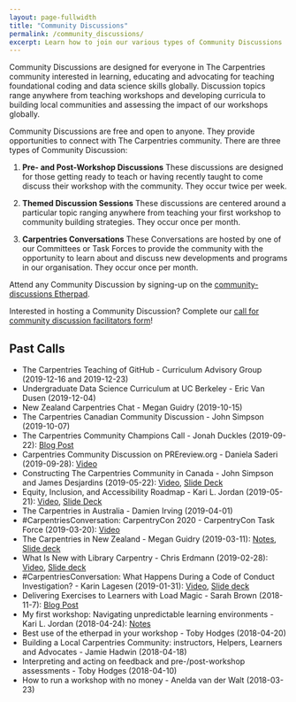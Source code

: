 ```yaml
---
layout: page-fullwidth
title: "Community Discussions"
permalink: /community_discussions/
excerpt: Learn how to join our various types of Community Discussions
---
```


Community Discussions are designed for everyone in The Carpentries community interested in learning, educating and advocating for teaching foundational coding and data science skills globally. Discussion topics range anywhere from teaching workshops and developing curricula to building local communities and assessing the impact of our workshops globally.

Community Discussions are free and open to anyone. They provide opportunities to connect with The Carpentries community. There are three types of Community Discussion:

1. __Pre- and Post-Workshop Discussions__ These discussions are designed for those getting ready to teach or having recently taught to come discuss their workshop with the community. They occur twice per week.

2. __Themed Discussion Sessions__ These discussions are centered around a particular topic ranging anywhere from teaching your first workshop to community building strategies. They occur once per month.

3.	__Carpentries Conversations__ These Conversations are hosted by one of our Committees or Task Forces to provide the community with the opportunity to learn about and discuss new developments and programs in our organisation. They occur once per month.

Attend any Community Discussion by signing-up on the [community-discussions Etherpad](https://pad.carpentries.org/community-discussions).

Interested in hosting a Community Discussion? Complete our [call for community discussion facilitators form](https://goo.gl/forms/STUEN15QWrlPlhm92)! 
 
## Past Calls
* The Carpentries Teaching of GitHub - Curriculum Advisory Group (2019-12-16 and 2019-12-23)
* Undergraduate Data Science Curriculum at UC Berkeley - Eric Van Dusen (2019-12-04)
* New Zealand Carpentries Chat - Megan Guidry (2019-10-15)
* The Carpentries Canadian Community Discussion - John Simpson (2019-10-07)
* The Carpentries Community Champions Call - Jonah Duckles (2019-09-22): [Blog Post](https://carpentries.org/blog/2019/09/community-champions/)
* Carpentries Community Discussion on PREreview.org - Daniela Saderi (2019-09-28): [Video](https://www.youtube.com/watch?v=IElxYAjg4ck)
* Constructing The Carpentries Community in Canada - John Simpson and James Desjardins (2019-05-22): [Video](https://www.youtube.com/watch?v=CVzkwAFYTz8), [Slide Deck](https://docs.google.com/presentation/d/14r1f03UuK0KJTYmzMe7bwR_mc-4lHIfJgVNhb983B2k/edit?usp=sharing) 
* Equity, Inclusion, and Accessibility Roadmap - Kari L. Jordan (2019-05-21): [Video](https://www.youtube.com/watch?v=npJcMKUKVwc), [Slide Deck](https://docs.google.com/presentation/d/1zzRVatAVhxJ4eVWqAezsUCVNbQHWGlBRzsPfCUM-pl8/edit?usp=sharing)
* The Carpentries in Australia - Damien Irving (2019-04-01)
* #CarpentriesConversation: CarpentryCon 2020 - CarpentryCon Task Force (2019-03-20): [Video](https://www.youtube.com/watch?v=pGsnqPTf6yA)
* The Carpentries in New Zealand - Megan Guidry (2019-03-11): [Notes](https://docs.google.com/document/d/1W1DhgBoOSdPCa17SWcALiP1Zxg4VNAj_KHe2-trKZpk/edit?ts=5c92adb2#heading=h.d7c6siica7vj), [Slide deck](https://docs.google.com/presentation/d/1XauUAIBS4bJQcxLaguKz7FUbcbyh1EuQxzCZ1Egop4k/edit?ts=5c92acfc#slide=id.g3b8317a2f2_1_29) 
* What Is New with Library Carpentry - Chris Erdmann (2019-02-28): [Video](https://youtu.be/lR0MbC95lgg), [Slide deck](https://docs.google.com/presentation/d/1bseEc15qeIflOEHm_7-Z2kd2EHRTllyMMugGd-m68D8/edit#slide=id.p) 
* #CarpentriesConversation: What Happens During a Code of Conduct Investigation? - Karin Lagesen (2019-01-31): [Video](https://www.youtube.com/watch?v=7t1L8tN-Ygk), [Slide deck](https://docs.google.com/presentation/d/10eLnpfiIjkyZUd9yYlHJAqP_HeQcLJ07L_XAKRzVKiE/edit#slide=id.g3b8317a2f2_1_66)    
* Delivering Exercises to Learners with Load Magic - Sarah Brown (2018-11-7): [Blog Post](https://carpentries.org/blog/2018/11/delivering-exercises/)      
* My first workshop: Navigating unpredictable learning environments - Kari L. Jordan (2018-04-24): [Notes](https://docs.google.com/document/d/1dxzZ74PC0RA5NQTSuUivBh-518X1im0nsB0ykvLozJM/edit?usp=sharing)      
* Best use of the etherpad in your workshop - Toby Hodges (2018-04-20)      
* Building a Local Carpentries Community: instructors, Helpers, Learners and Advocates - Jamie Hadwin (2018-04-18)      
* Interpreting and acting on feedback and pre-/post-workshop assessments - Toby Hodges (2018-04-10)      
* How to run a workshop with no money - Anelda van der Walt (2018-03-23)    
